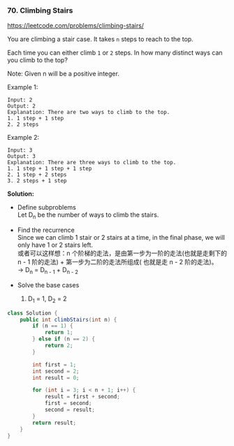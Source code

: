 ### 70. Climbing Stairs
https://leetcode.com/problems/climbing-stairs/

You are climbing a stair case. It takes `n` steps to reach to the top.

Each time you can either climb `1` or `2` steps. In how many distinct ways can you climb to the top?

Note: Given n will be a positive integer.

Example 1:
```
Input: 2
Output: 2
Explanation: There are two ways to climb to the top.
1. 1 step + 1 step
2. 2 steps
```
Example 2:
```
Input: 3
Output: 3
Explanation: There are three ways to climb to the top.
1. 1 step + 1 step + 1 step
2. 1 step + 2 steps
3. 2 steps + 1 step
```

**Solution:**<br/>
- Define subproblems<br/>
Let D<sub>n</sub> be the number of ways to climb the stairs.
- Find the recurrence<br/>
Since we can climb 1 stair or 2 stairs at a time, in the final phase, we will only have 1 or 2 stairs left.<br/>
 或者可以这样想：n 个阶梯的走法，是由第一步为一阶的走法(也就是走剩下的 n - 1 阶的走法) + 第一步为二阶的走法所组成( 也就是走 n - 2 阶的走法)。<br/>
&rarr; D<sub>n</sub> = D<sub>n - 1</sub> + D<sub>n - 2</sub><br/>

- Solve the base cases
  1. D<sub>1</sub> = 1, D<sub>2</sub> = 2


```java
class Solution {
    public int climbStairs(int n) {
        if (n == 1) {
            return 1;
        } else if (n == 2) {
            return 2;
        }

        int first = 1;
        int second = 2;
        int result = 0;

        for (int i = 3; i < n + 1; i++) {
            result = first + second;
            first = second;
            second = result;
        }
        return result;
    }
}
```